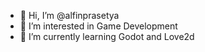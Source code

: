 - 👋 Hi, I’m @alfinprasetya
- 👀 I’m interested in Game Development
- 🌱 I’m currently learning Godot and Love2d 
<!---
- 💞️ I’m looking to collaborate on ...
- 📫 How to reach me ...
--->

<!---
alfinprasetya/alfinprasetya is a ✨ special ✨ repository because its `README.md` (this file) appears on your GitHub profile.
You can click the Preview link to take a look at your changes.
--->
